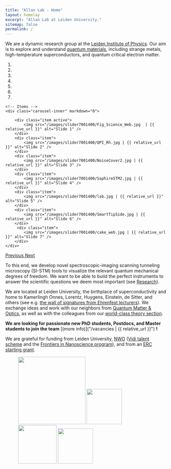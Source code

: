 ```yaml
---
title: "Allan Lab - Home"
layout: homelay
excerpt: "Allan Lab at Leiden University."
sitemap: false
permalink: /
---
```


We are a dynamic research group at the [Leiden Institute of Physics](http://www.physics.leidenuniv.nl). Our aim is to explore and understand [quantum materials](http://condensedconcepts.blogspot.nl/2013/05/what-is-quantum-matter.html), including strange metals, high-temperature superconductors, and quantum critical electron matter.


<div markdown="0" id="carousel" class="carousel slide" data-ride="carousel" data-interval="5000" data-pause="hover" >
    <!-- Menu -->
    <ol class="carousel-indicators">
        <li data-target="#carousel" data-slide-to="0" class="active"></li>
        <li data-target="#carousel" data-slide-to="1"></li>
        <li data-target="#carousel" data-slide-to="2"></li>
        <li data-target="#carousel" data-slide-to="3"></li>
        <li data-target="#carousel" data-slide-to="4"></li>
        <li data-target="#carousel" data-slide-to="5"></li>
        <li data-target="#carousel" data-slide-to="6"></li>
    </ol>

    <!-- Items -->
    <div class="carousel-inner" markdown="0">

        <div class="item active">
            <img src="/images/slider7001400/Fig_Science_Web.jpg  | {{ relative_url }}" alt="Slide 1" />
        </div>
        <div class="item">
            <img src="/images/slider7001400/QPI_Rh.jpg | {{ relative_url }}" alt="Slide 2" />
        </div>
        <div class="item">
            <img src="/images/slider7001400/NoiseCover2.jpg | {{ relative_url }}" alt="Slide 3" />
        </div>
        <div class="item">
            <img src="/images/slider7001400/SaphireSTM2.jpg | {{ relative_url }}" alt="Slide 4" />
        </div>
        <div class="item">
            <img src="/images/slider7001400/lab.jpg | {{ relative_url }}" alt="Slide 5" />
        </div>
        <div class="item">
            <img src="/images/slider7001400/SmartTipSide.jpg | {{ relative_url }}" alt="Slide 6" />
        </div>       
         <div class="item">
            <img src="/images/slider7001400/cake_web.jpg | {{ relative_url }}" alt="Slide 7" />
        </div>
    </div>
  <a class="left carousel-control" href="#carousel" role="button" data-slide="prev">
    <span class="glyphicon glyphicon-chevron-left" aria-hidden="true"></span>
    <span class="sr-only">Previous</span>
  </a>
  <a class="right carousel-control" href="#carousel" role="button" data-slide="next">
    <span class="glyphicon glyphicon-chevron-right" aria-hidden="true"></span>
    <span class="sr-only">Next</span>
  </a>
</div>




To this end, we develop novel spectroscopic-imaging scanning tunneling microscopy (SI-STM) tools to visualize the relevant quantum mechanical degrees of freedom. We want to be able to build the perfect instruments to answer the  scientific questions we deem most important (see [Research](research)).

We are located at Leiden University, the birthplace of superconductivity and home to Kamerlingh Onnes, Lorentz, Huygens, Einstein, de Sitter, and others (see e.g. [the wall of signatures from Ehrenfest lecturers](https://www.lorentz.leidenuniv.nl/history/colloquium/muur_heel.html)). We exchange ideas and work with our neighbors from [Quantum Matter & Optics](http://www.physics.leidenuniv.nl/qo-home), as well as with the colleagues from our [world-class theory section](https://www.lorentz.leidenuniv.nl).

 **We are  looking for passionate new PhD students, Postdocs, and Master students to join the team** [(more info)]("/vacancies | {{ relative_url }}") **!**


We are grateful for funding from Leiden University, [NWO](www.nwo.nl) ([Vidi talent scheme](http://www.nwo.nl/en/research-and-results/programmes/Talent+Scheme) and the [Frontiers in Nanoscience program](https://www.universiteitleiden.nl/en/research/research-projects/science/frontiers-of-nanoscience-nanofront)), and from an [ERC starting grant](https://erc.europa.eu/funding/starting-grants).

<figure class="fourth">
  <img src="/images/logopic/Logo_Leiden.jpg | {{ relative_url }}" style="width: 210px">
  <img src="/images/logopic/Logo_Nanofront.jpg  | {{ relative_url }}" style="width: 110px">
  <img src="/images/logopic/Logo_NWO.jpg  | {{ relative_url }}" style="width: 120px">
  <img src="/images/logopic/Logo_ERC.jpg  | {{ relative_url }}" style="width: 110px">
</figure>
